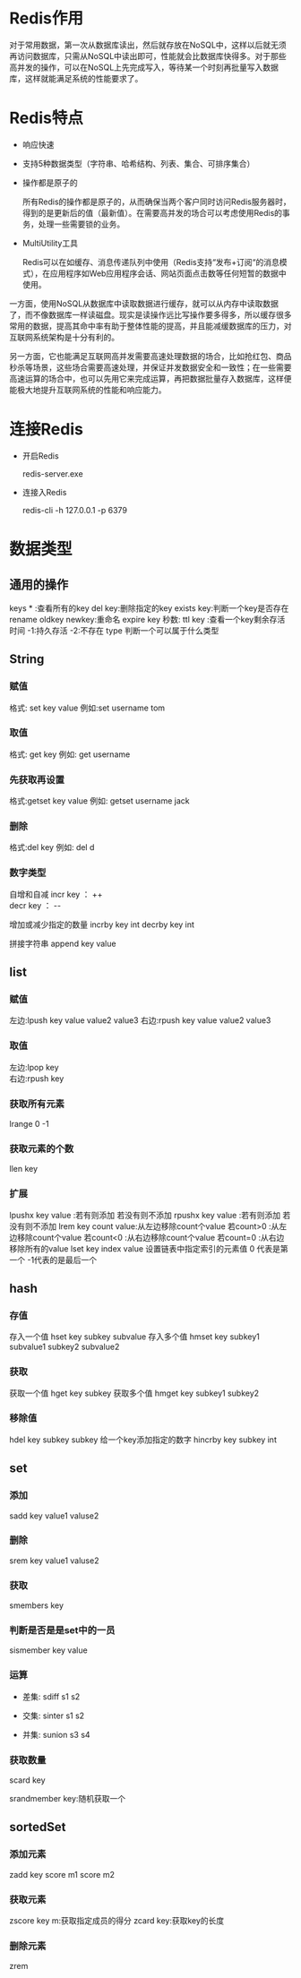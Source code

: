 # Redis作用

​	对于常用数据，第一次从数据库读出，然后就存放在NoSQL中，这样以后就无须再访问数据库，只需从NoSQL中读出即可，性能就会比数据库快得多。对于那些高并发的操作，可以在NoSQL上先完成写入，等待某一个时刻再批量写入数据库，这样就能满足系统的性能要求了。

# Redis特点

* 响应快速

* 支持5种数据类型（字符串、哈希结构、列表、集合、可排序集合）

* 操作都是原子的

  所有Redis的操作都是原子的，从而确保当两个客户同时访问Redis服务器时，得到的是更新后的值（最新值）。在需要高并发的场合可以考虑使用Redis的事务，处理一些需要锁的业务。

* MultiUtility工具

  Redis可以在如缓存、消息传递队列中使用（Redis支持“发布+订阅“的消息模式），在应用程序如Web应用程序会话、网站页面点击数等任何短暂的数据中使用。

​	一方面，使用NoSQL从数据库中读取数据进行缓存，就可以从内存中读取数据了，而不像数据库一样读磁盘。现实是读操作远比写操作要多得多，所以缓存很多常用的数据，提高其命中率有助于整体性能的提高，并且能减缓数据库的压力，对互联网系统架构是十分有利的。

​        另一方面，它也能满足互联网高并发需要高速处理数据的场合，比如抢红包、商品秒杀等场景，这些场合需要高速处理，并保证并发数据安全和一致性；在一些需要高速运算的场合中，也可以先用它来完成运算，再把数据批量存入数据库，这样便能极大地提升互联网系统的性能和响应能力。



# 连接Redis

* 开启Redis

  redis-server.exe

* 连接入Redis

  redis-cli -h 127.0.0.1 -p 6379

# 数据类型

## 通用的操作

keys * :查看所有的key
del key:删除指定的key
exists key:判断一个key是否存在
rename oldkey newkey:重命名
expire key 秒数:
ttl key :查看一个key剩余存活时间
	-1:持久存活
	-2:不存在
type 判断一个可以属于什么类型

## String

### 赋值
格式: set key value
例如:set username tom
### 取值
格式: get key
例如: get username

### 先获取再设置
格式:getset key value
例如: getset username jack	

### 删除
格式:del key
例如: del d

### 数字类型

自增和自减
incr key   ： ++			
decr key  ： --

增加或减少指定的数量
incrby key int
decrby key int

拼接字符串
append key value

## list

### 赋值
左边:lpush key value value2 value3
右边:rpush key value value2 value3
### 取值
左边:lpop key  
右边:rpush key

### 获取所有元素

lrange 0 -1

### 获取元素的个数

llen key
### 扩展
lpushx key value :若有则添加 若没有则不添加
rpushx key value :若有则添加 若没有则不添加
lrem key count value:从左边移除count个value
	若count>0 :从左边移除count个value
	若count<0 :从右边移除count个value
	若count=0 :从右边移除所有的value
lset key index value
	设置链表中指定索引的元素值  0 代表是第一个 -1代表的是最后一个

## hash
### 存值
存入一个值
hset key subkey subvalue
存入多个值
hmset key subkey1 subvalue1 subkey2 subvalue2	
### 获取
获取一个值
hget key subkey
获取多个值
hmget key subkey1 subkey2
### 移除值
hdel key subkey subkey
给一个key添加指定的数字
hincrby key subkey int

## set
### 添加
sadd key value1 valuse2
### 删除
srem key value1 valuse2
### 获取
smembers key 
### 判断是否是是set中的一员
sismember key value

### 运算

* 差集: sdiff s1 s2

* 交集: sinter s1 s2 

* 并集: sunion s3 s4​	

### 获取数量
scard key

srandmember key:随机获取一个

## sortedSet

### 添加元素
zadd key score m1 score m2
### 获取元素
zscore key m:获取指定成员的得分
zcard key:获取key的长度	
### 删除元素
zrem




